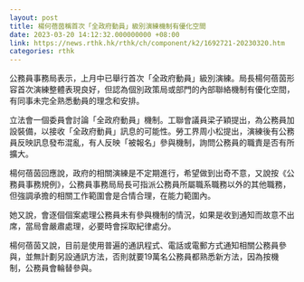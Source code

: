 ```yaml
---
layout: post
title: 楊何蓓茵稱首次「全政府動員」級別演練機制有優化空間
date: 2023-03-20 14:12:32.000000000 +08:00
link: https://news.rthk.hk/rthk/ch/component/k2/1692721-20230320.htm
categories: rthk
---
```


公務員事務局表示，上月中已舉行首次「全政府動員」級別演練。局長楊何蓓茵形容首次演練整體表現良好，但認為個別政策局或部門的內部聯絡機制有優化空間，有同事未完全熟悉動員的理念和安排。

立法會一個委員會討論「全政府動員」機制。工聯會議員梁子穎提出，為公務員加設裝備，以接收「全政府動員」訊息的可能性。勞工界周小松提出，演練後有公務員反映訊息發布混亂，有人反映「被報名」參與機制，詢問公務員的職責是否有所擴大。

楊何蓓茵回應說，政府的相關演練是不定期進行，希望做到出奇不意，又說按《公務員事務規例》，公務員事務局局長可指派公務員所屬職系職務以外的其他職務，但強調承擔的相關工作範圍會是合情合理，在能力範圍內。

她又說，會逐個個案處理公務員未有參與機制的情況，如果是收到通知而故意不出席，當局會嚴肅處理，必要時會採取紀律處分。

楊何蓓茵又說，目前是使用普遍的通訊程式、電話或電郵方式通知相關公務員參與，並無計劃另設通訊方法，否則就要19萬名公務員都熟悉新方法，因為按機制，公務員會輪替參與。
